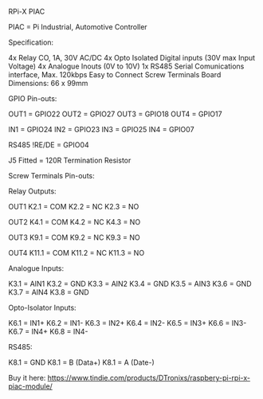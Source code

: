 RPi-X PIAC

PIAC = Pi Industrial, Automotive Controller

Specification:

4x Relay CO, 1A, 30V AC/DC
4x Opto Isolated Digital inputs (30V max Input Voltage)
4x Analogue Inouts (0V to 10V)
1x RS485 Serial Comunications interface, Max. 120kbps
Easy to Connect Screw Terminals
Board Dimensions: 66 x 99mm

GPIO Pin-outs:

OUT1 = GPIO22
OUT2 = GPIO27
OUT3 = GPIO18
OUT4 = GPIO17

IN1  = GPIO24
IN2  = GPIO23
IN3  = GPIO25
IN4  = GPIO07

RS485 !RE/DE = GPIO04

J5 Fitted = 120R Termination Resistor


Screw Terminals Pin-outs:

Relay Outputs:

OUT1
K2.1 = COM
K2.2 = NC
K2.3 = NO

OUT2
K4.1 = COM
K4.2 = NC
K4.3 = NO

OUT3
K9.1 = COM
K9.2 = NC
K9.3 = NO

OUT4
K11.1 = COM
K11.2 = NC
K11.3 = NO


Analogue Inputs:

K3.1 = AIN1
K3.2 = GND
K3.3 = AIN2
K3.4 = GND
K3.5 = AIN3
K3.6 = GND
K3.7 = AIN4
K3.8 = GND


Opto-Isolator Inputs:

K6.1 = IN1+
K6.2 = IN1-
K6.3 = IN2+
K6.4 = IN2-
K6.5 = IN3+
K6.6 = IN3-
K6.7 = IN4+
K6.8 = IN4-


RS485:

K8.1 = GND
K8.1 = B (Data+)
K8.1 = A (Date-)


Buy it here:
https://www.tindie.com/products/DTronixs/raspbery-pi-rpi-x-piac-module/

